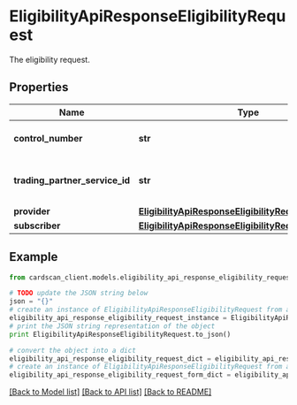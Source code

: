 # EligibilityApiResponseEligibilityRequest

The eligibility request.

## Properties
Name | Type | Description | Notes
------------ | ------------- | ------------- | -------------
**control_number** | **str** | The control number of the claim. | [optional] 
**trading_partner_service_id** | **str** | The ID of the trading partner service. | [optional] 
**provider** | [**EligibilityApiResponseEligibilityRequestProvider**](EligibilityApiResponseEligibilityRequestProvider.md) |  | [optional] 
**subscriber** | [**EligibilityApiResponseEligibilityRequestSubscriber**](EligibilityApiResponseEligibilityRequestSubscriber.md) |  | [optional] 

## Example

```python
from cardscan_client.models.eligibility_api_response_eligibility_request import EligibilityApiResponseEligibilityRequest

# TODO update the JSON string below
json = "{}"
# create an instance of EligibilityApiResponseEligibilityRequest from a JSON string
eligibility_api_response_eligibility_request_instance = EligibilityApiResponseEligibilityRequest.from_json(json)
# print the JSON string representation of the object
print EligibilityApiResponseEligibilityRequest.to_json()

# convert the object into a dict
eligibility_api_response_eligibility_request_dict = eligibility_api_response_eligibility_request_instance.to_dict()
# create an instance of EligibilityApiResponseEligibilityRequest from a dict
eligibility_api_response_eligibility_request_form_dict = eligibility_api_response_eligibility_request.from_dict(eligibility_api_response_eligibility_request_dict)
```
[[Back to Model list]](../README.md#documentation-for-models) [[Back to API list]](../README.md#documentation-for-api-endpoints) [[Back to README]](../README.md)


